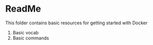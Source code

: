 # ReadMe

This folder contains basic resources for getting started with Docker
1. Basic vocab
2. Basic commands